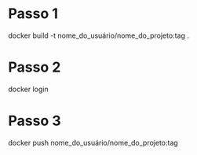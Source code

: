 # Passo 1

docker build -t nome_do_usuário/nome_do_projeto:tag .

# Passo 2

docker login

# Passo 3

docker push nome_do_usuário/nome_do_projeto:tag

